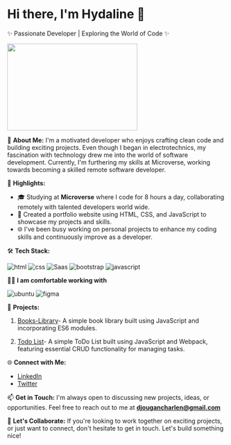 # Hi there, I'm Hydaline 👋

 ✨ Passionate  Developer | Exploring the World of Code  ✨

<img src="https://media.giphy.com/media/PI3QGKFN6XZUCMMqJm/giphy.gif" width="300" height="200" />

🚀 **About Me:**
 I'm a motivated developer who enjoys crafting clean code and building exciting projects. Even though I began in electrotechnics, my fascination with technology drew me into the world of software development. Currently, I'm furthering  my skills at Microverse, working towards becoming a skilled remote software developer.
 
🌟 **Highlights:**
- 🎓 Studying at **Microverse** where I code for 8 hours a day, collaborating remotely with talented developers world wide.
- 💼 Created a portfolio website using HTML, CSS, and JavaScript to showcase my projects and skills.
- 🌐 I've been busy working on personal projects to enhance my coding skills and continuously improve as a developer.

🛠️ **Tech Stack:**
<div display="flex">
  <img src="https://img.shields.io/badge/HTML5-E34F26?style=for-the-badge&logo=html5&logoColor=white" alt="html"/>
  <img src="https://img.shields.io/badge/CSS3-1572B6?style=for-the-badge&logo=css3&logoColor=white" alt="css"/>
  <img src="https://img.shields.io/badge/Sass-CC6699?style=for-the-badge&logo=sass&logoColor=white" alt="Saas"/>
  <img src="https://img.shields.io/badge/Bootstrap-563D7C?style=for-the-badge&logo=bootstrap&logoColor=white" alt="bootstrap"/>
<img src="https://img.shields.io/badge/JavaScript-F7DF1E?style=for-the-badge&logo=javascript&logoColor=black" alt="javascript"/></div>
  
 👩‍💻 **I am comfortable working with**
<div display="flex">
  <img src="https://img.shields.io/badge/Ubuntu-E95420?style=for-the-badge&logo=ubuntu&logoColor=white" alt="ubuntu"/>
  <img src="https://img.shields.io/badge/Figma-F24E1E?style=for-the-badge&logo=figma&logoColor=white" alt="figma"/>
</div>

🚀 **Projects:**
1. [Books-Library](https://github.com/hydaline-code/Awesomebooks_part2)- A simple book library built using JavaScript and incorporating ES6 modules.
   
2. [Todo List](https://github.com/hydaline-code/Todo-List)- A simple ToDo List built using JavaScript and Webpack, featuring essential CRUD functionality for managing tasks.
  

🌐 **Connect with Me:**
- [LinkedIn](https://www.linkedin.com/in/charlene-djoungang-0851aa21a/)
- [Twitter](https://twitter.com/hydalineC)


📫 **Get in Touch:**
I'm always open to discussing new projects, ideas, or opportunities. Feel free to reach out to me at **djougancharlen@gmail.com**

🚀 **Let's Collaborate:**
If you're looking to work together on exciting projects, or just want to connect, don't hesitate to get in touch. Let's build something nice!
